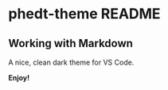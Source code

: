 # phedt-theme README

## Working with Markdown

A nice, clean dark theme for VS Code. 

<!-- ## Links

* [View here](https://themes.vscode.one/theme/arnekva/HJgKOBUa) -->

**Enjoy!**
